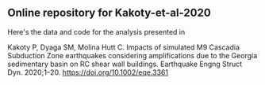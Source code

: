 ## Online repository for Kakoty-et-al-2020

Here's the data and code for the analysis presented in 

Kakoty P, Dyaga SM, Molina Hutt C. Impacts of simulated M9 Cascadia Subduction Zone
earthquakes considering amplifications due to the Georgia sedimentary basin on RC shear wall buildings.
Earthquake Engng Struct Dyn. 2020;1–20. https://doi.org/10.1002/eqe.3361
